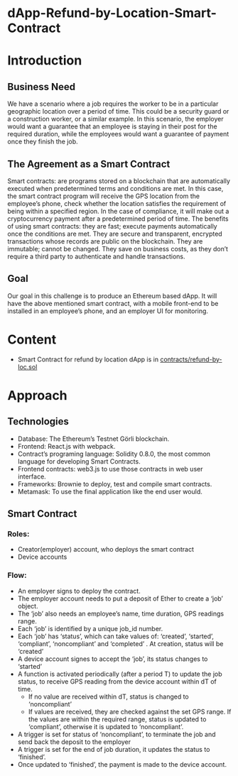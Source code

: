 # dApp-Refund-by-Location-Smart-Contract
# Introduction
## Business Need
We have a scenario where a job requires the worker to be in a particular geographic location over a period of time. This could be a security guard or a construction worker, or a similar example. In this scenario, the employer would want a guarantee that an employee is staying in their post for the required duration, while the employees would want a guarantee of payment once they finish the job.

## The Agreement as a Smart Contract
Smart contracts: are programs stored on a blockchain that are automatically executed when predetermined terms and conditions are met.
In this case, the smart contract program will receive the GPS location from the employee’s phone, check whether the location satisfies the requirement of being within a specified region. In the case of compliance, it will make out a cryptocurrency payment after a predetermined period of time.
The benefits of using smart contracts: they are fast; execute payments automatically once the conditions are met. They are secure and transparent, encrypted transactions whose records are public on the blockchain. They are immutable; cannot be changed. They save on business costs, as they don’t require a third party to authenticate and handle transactions. 

## Goal
Our goal in this challenge is to produce an Ethereum based dApp. It will have the above mentioned smart contract, with a mobile front-end to be installed in an employee’s phone, and an employer UI for monitoring.

# Content
- Smart Contract for refund by location dApp is in [contracts/refund-by-loc.sol](/contracts/refund-by-loc.sol)


# Approach
## Technologies
- Database: The Ethereum’s Testnet Görli blockchain.<!-- - Hosting: IPFS to get free hosting forever in a decentralized platform. -->
- Frontend: React.js with webpack. <!-- - Domain name: Godaddy. Here I could use some decentralized domain service like peername but it’s just faster and easier with godaddy or any other domain registrar. -->
- Contract’s programing language: Solidity 0.8.0, the most common language for developing Smart Contracts.
- Frontend contracts: web3.js to use those contracts in web user interface.
- Frameworks: Brownie to deploy, test and compile smart contracts.<!-- - Development server: Node.js to use the app while developing locally along with testrpc. -->
- Metamask: To use the final application like the end user would.

## Smart Contract
### Roles:
- Creator(employer) account, who deploys the smart contract 
- Device accounts

### Flow: 
- An employer signs to deploy the contract. 
- The employer account needs to put a deposit of Ether to create a ‘job’ object.
- The ‘job’ also needs an employee’s name, time duration, GPS readings range. 
- Each ‘job’ is identified by a unique job_id number.
- Each ‘job’ has ‘status’, which can take values of:  ‘created’,  ‘started’, ‘compliant’, ‘noncompliant’ and ‘completed’ . At creation, status will be ‘created’
- A device account signes to accept the ‘job’, its status changes to ‘started’
- A function is activated periodically (after a period T) to update the job status, to receive GPS reading from the device account within dT of time.
  - If no value are received within dT, status is changed to ‘noncompliant’
  - If values are received, they are checked against the set GPS range. If the values are within the required range, status is updated to ‘compliant’, otherwise it is updated to ‘noncompliant’.
- A trigger is set for status of ‘noncompliant’, to terminate the job and send back the deposit to the employer
- A trigger is set for the end of job duration, it updates the status to ‘finished’.
- Once updated to ‘finished’, the payment is made to the device account.


